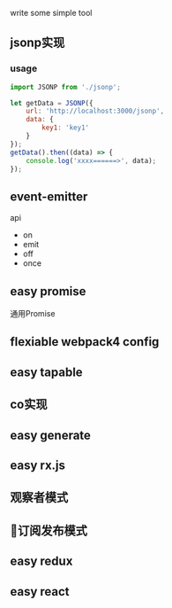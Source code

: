 write some simple tool

## jsonp实现

### usage
```javascript
import JSONP from './jsonp';

let getData = JSONP({
    url: 'http://localhost:3000/jsonp',
    data: {  
        key1: 'key1'  
    }
});
getData().then((data) => {
    console.log('xxxx======>', data);
});
```

## event-emitter
api
- on
- emit
- off
- once

## easy promise
通用Promise

## flexiable webpack4 config
## easy tapable
## co实现

## easy generate

## easy rx.js

## 观察者模式

## 订阅发布模式

## easy redux

## easy react

